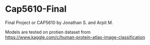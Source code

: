 # Cap5610-Final
Final Project or CAP5610 by Jonathan S. and Arpit M.

Models are tested on protien dataset from https://www.kaggle.com/c/human-protein-atlas-image-classification
